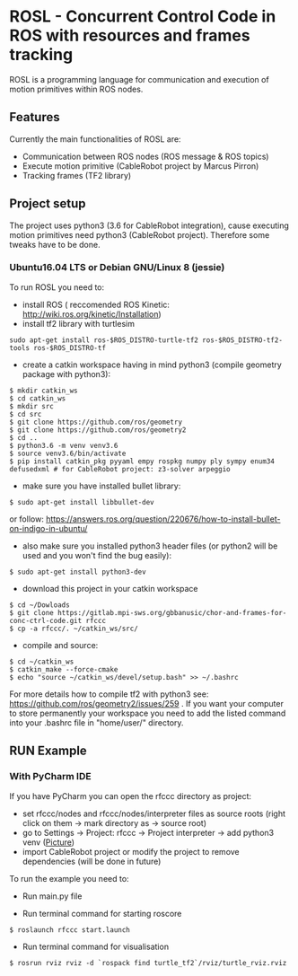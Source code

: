 # ROSL - Concurrent Control Code in ROS with resources and frames tracking

ROSL is a programming language for communication and execution of motion primitives within ROS nodes.

## Features

Currently the main functionalities of ROSL are:
* Communication between ROS nodes (ROS message & ROS topics)
* Execute motion primitive (CableRobot project by Marcus Pirron)
* Tracking frames (TF2 library)

## Project setup 

The project uses python3 (3.6 for CableRobot integration), cause executing motion primitives need python3 (CableRobot project).
Therefore some tweaks have to be done.

### Ubuntu16.04 LTS or Debian GNU/Linux 8 (jessie)

To run ROSL you need to:

* install ROS ( reccomended ROS Kinetic: http://wiki.ros.org/kinetic/Installation)
* install tf2 library with turtlesim 

```
sudo apt-get install ros-$ROS_DISTRO-turtle-tf2 ros-$ROS_DISTRO-tf2-tools ros-$ROS_DISTRO-tf
```

* create a catkin workspace having in mind python3 (compile geometry package with python3):

```
$ mkdir catkin_ws
$ cd catkin_ws
$ mkdir src
$ cd src 
$ git clone https://github.com/ros/geometry
$ git clone https://github.com/ros/geometry2
$ cd ..
$ python3.6 -m venv venv3.6
$ source venv3.6/bin/activate
$ pip install catkin_pkg pyyaml empy rospkg numpy ply sympy enum34 defusedxml # for CableRobot project: z3-solver arpeggio
```

* make sure you have installed bullet library:

```
$ sudo apt-get install libbullet-dev
```

or follow: https://answers.ros.org/question/220676/how-to-install-bullet-on-indigo-in-ubuntu/

* also make sure you installed python3 header files (or python2 will be used and you won't find the bug easily):
 
```
$ sudo apt-get install python3-dev
```

* download this project in your catkin workspace

```
$ cd ~/Dowloads
$ git clone https://gitlab.mpi-sws.org/gbbanusic/chor-and-frames-for-conc-ctrl-code.git rfccc
$ cp -a rfccc/. ~/catkin_ws/src/
```

* compile and source:

```
$ cd ~/catkin_ws
$ catkin_make --force-cmake
$ echo "source ~/catkin_ws/devel/setup.bash" >> ~/.bashrc
```

For more details how to compile tf2 with python3 see: https://github.com/ros/geometry2/issues/259 .
If you want your computer to store permanently your workspace you need to add the
listed command into your .bashrc file in "home/user/" directory.

## RUN Example

### With PyCharm IDE

If you have PyCharm you can open the rfccc directory as project:
* set rfccc/nodes and rfccc/nodes/interpreter files as source roots (right click on them -> mark directory as -> source root)
* go to Settings -> Project: rfccc -> Project interpreter -> add python3 venv ([Picture](https://gitlab.mpi-sws.org/gbbanusic/chor-and-frames-for-conc-ctrl-code/blob/master/readme/set_venv.png))
* import CableRobot project or modify the project to remove dependencies (will be done in future)


To run the example you need to:

* Run main.py file


* Run terminal command for starting roscore

```
$ roslaunch rfccc start.launch
```

* Run terminal command for visualisation

```
$ rosrun rviz rviz -d `rospack find turtle_tf2`/rviz/turtle_rviz.rviz
```
